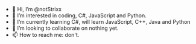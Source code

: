 - 👋 Hi, I’m @notStrixx
- 👀 I’m interested in coding, C#, JavaScript and Python.
- 🌱 I’m currently learning C#, will learn JavaScript, C++, Java and Python
- 💞️ I’m looking to collaborate on nothing yet.
- 📫 How to reach me: don't.
